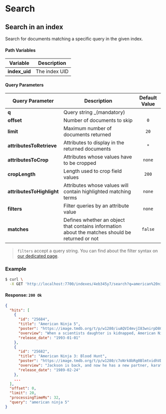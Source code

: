 # Search

## Search in an index

<RouteHighlighter method="GET" route="/indexes/:index_uid/search"/>

Search for documents matching a specific query in the given index.

#### Path Variables

| Variable      | Description   |
| ------------- | ------------- |
| **index_uid** | The index UID |

#### Query Parameters

| Query Parameter           | Description                                                                                     | Default Value |
| ------------------------- | ----------------------------------------------------------------------------------------------- | :-----------: |
| **q**                     | Query string \_(mandatory)                                                                      |               |
| **offset**                | Number of documents to skip                                                                     |      `0`      |
| **limit**                 | Maximum number of documents returned                                                            |     `20`      |
| **attributesToRetrieve**  | Attributes to display in the returned documents                                                 |      `*`      |
| **attributesToCrop**      | Attributes whose values have to be cropped                                                      |    `none`     |
| **cropLength**            | Length used to crop field values                                                                |     `200`     |
| **attributesToHighlight** | Attributes whose values will contain highlighted matching terms                                 |    `none`     |
| **filters**               | Filter queries by an attribute value                                                            |    `none`     |
| **matches**               | Defines whether an object that contains information about the matches should be returned or not |    `false`    |

> `filters` accept a query string. You can find about the filter syntax on [our dedicated page](/guides/advanced_guides/filtering).

### Example

```bash
$ curl \
  -X GET 'http://localhost:7700/indexes/4eb345y7/search?q=american%20ninja%205'
```

#### Response: `200 Ok`

```json
{
  "hits": [
    {
      "id": "25684",
      "title": "American Ninja 5",
      "poster": "https://image.tmdb.org/t/p/w1280/iuAQVI4mvjI83wnirpD8GVNRVuY.jpg",
      "overview": "When a scientists daughter is kidnapped, American Ninja, attempts to find her, but this time he teams up with a youngster he has trained in the ways of the ninja.",
      "release_date": "1993-01-01"
    },
    {
      "id": "25682",
      "title": "American Ninja 3: Blood Hunt",
      "poster": "https://image.tmdb.org/t/p/w1280/c7oNrk8bRg0BlmtvidhVD8ivPYT.jpg",
      "overview": "Jackson is back, and now he has a new partner, karate champion Sean, as they must face a deadly terrorist known as 'The Cobra', who has infected Sean with a virus. Sean and Jackson have no choice but to fight the Cobra and his bands of ninjas.",
      "release_date": "1989-02-24"
    },
    ...
  ],
  "offset": 0,
  "limit": 20,
  "processingTimeMs": 32,
  "query": "american ninja 5"
}
```
